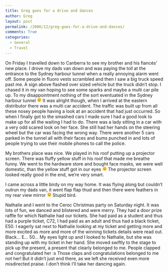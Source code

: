 ```yaml
---
title: Greg goes for a drive and dances
author: Greg
layout: post
permalink: /2006/12/greg-goes-for-a-drive-and-dances/
comments: True
categories:
  - General
  - Travel
---
```

On Friday I travelled down to Canberra to see my brother and his fiancés’ new place. I drove my dads van down and was paying the toll at the entrance to the Sydney harbour tunnel when a really annoying alarm went off. Some people in fluoro vests scrambled and then I saw a big truck speed past me. A sign above flashed over sized vehicle but the truck didn’t stop. I chased it in my van hoping to see some sparks and maybe a multi car pile up. To my disappointment nothing of the sort eventuated in the Sydney harbour tunnel <img src="/wp-content/smilies/frownie.png" alt=":(" class="wp-smiley" style="height: 1em; max-height: 1em;" /> It was alright though, when I arrived at the eastern distributor there was a multi car accident. The traffic was built up from all these nosey people having a look at an accident that had just occurred. So when I finally got to the smashed cars I made sure I had a good look to make up for all the waiting I had to do. There was a lady sitting in a car with a very odd scared look on her face. She still had her hands on the steering wheel but the car was facing the wrong way. There were another 5 cars parked in the tunnel all with their faces and bums punched in and lots of people trying to use their mobile phones to call the police.

My brothers place was nice. We played in his roof putting up a projector screen. There was fluffy yellow stuff in his roof that made me breathe funny. We went to the hardware store and bought face masks, we were well domestic, than the yellow stuff got in our eyes <img src="/wp-content/smilies/frownie.png" alt=":(" class="wp-smiley" style="height: 1em; max-height: 1em;" /> The projector screen looked really good in the end, we’re very smart.

I came across a little birdy on my way home. It was flying along but couldn’t outrun my dads van, it went flap flap thud and then there were feathers in my rear view mirror <img src="/wp-content/smilies/simple-smile.png" alt=":)" class="wp-smiley" style="height: 1em; max-height: 1em;" /> Stupid bird.

Nathalie and I went to the Ceroc Christmas party on Saturday night. It was lots of fun, we danced and blistered and were merry. They had a door prize raffle for which Nathalie had our tickets. She had paid as a student and thus had a purple ticket, C72, I had paid as an adult and thus had a black ticket, E50. I eagerly sat next to Nathalie looking at my ticket and getting more and more excited as more and more of the winning tickets details were read out. Black… E… 50… My eyes light up and I looked to Nathalie, but she was standing up with my ticket in her hand. She moved swiftly to the stage to pick up the present, a present that clearly belonged to me. People clapped and congratulated her :s Those claps and congratulations belonged to me not her! But it didn’t just end there, as we left she received even more misdirected praise. I don’t think I’ll take her dancing again.